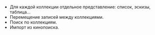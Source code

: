 - Для каждой коллекции отдельное представление: список, эскизы, таблица...
- Перемещение записей между коллекциями.
- Поиск по коллекциям.
- Импорт из кинопоиска.
